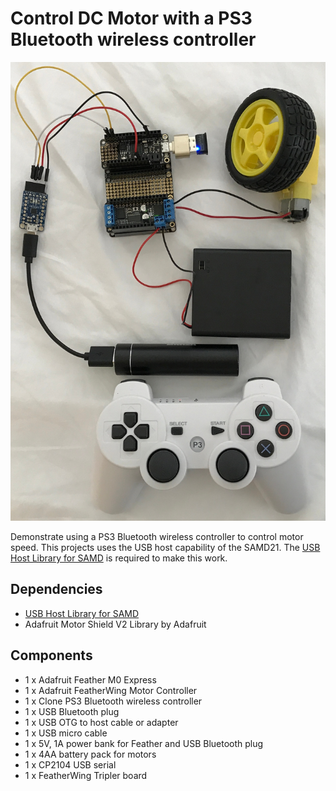 # Control DC Motor with a PS3 Bluetooth wireless controller

![Image of PS3 controller and DC motor](./images/ps3motor.jpg)

Demonstrate using a PS3 Bluetooth wireless controller to control motor speed.
This projects uses the USB host capability of the SAMD21. The [USB Host Library
for SAMD](https://github.com/gdsports/USB_Host_Library_SAMD) is required to
make this work.

## Dependencies

* [USB Host Library for SAMD](https://github.com/gdsports/USB_Host_Library_SAMD)
* Adafruit Motor Shield V2 Library by Adafruit

## Components

* 1 x Adafruit Feather M0 Express
* 1 x Adafruit FeatherWing Motor Controller
* 1 x Clone PS3 Bluetooth wireless controller
* 1 x USB Bluetooth plug
* 1 x USB OTG to host cable or adapter
* 1 x USB micro cable
* 1 x 5V, 1A power bank for Feather and USB Bluetooth plug
* 1 x 4AA battery pack for motors
* 1 x CP2104 USB serial
* 1 x FeatherWing Tripler board

